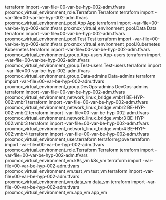 terraform import -var-file=00-var-be-hyp-002-adm.tfvars proxmox_virtual_environment_role.Terraform Terraform
terraform import -var-file=00-var-be-hyp-002-adm.tfvars proxmox_virtual_environment_pool.App App
terraform import -var-file=00-var-be-hyp-002-adm.tfvars proxmox_virtual_environment_pool.Data Data
terraform import -var-file=00-var-be-hyp-002-adm.tfvars proxmox_virtual_environment_pool.Test Test
terraform import -var-file=00-var-be-hyp-002-adm.tfvars proxmox_virtual_environment_pool.Kubernetes Kubernetes
terraform import -var-file=00-var-be-hyp-002-adm.tfvars proxmox_virtual_environment_group.App-users App-users
terraform import -var-file=00-var-be-hyp-002-adm.tfvars proxmox_virtual_environment_group.Test-users Test-users
terraform import -var-file=00-var-be-hyp-002-adm.tfvars proxmox_virtual_environment_group.Data-admins Data-admins
terraform import -var-file=00-var-be-hyp-002-adm.tfvars proxmox_virtual_environment_group.DevOps-admins DevOps-admins
terraform import -var-file=00-var-be-hyp-002-adm.tfvars proxmox_virtual_environment_network_linux_bridge.vmbr1 BE-HYP-002:vmbr1
terraform import -var-file=00-var-be-hyp-002-adm.tfvars proxmox_virtual_environment_network_linux_bridge.vmbr2 BE-HYP-002:vmbr2
terraform import -var-file=00-var-be-hyp-002-adm.tfvars proxmox_virtual_environment_network_linux_bridge.vmbr3 BE-HYP-002:vmbr3
terraform import -var-file=00-var-be-hyp-002-adm.tfvars proxmox_virtual_environment_network_linux_bridge.vmbr4 BE-HYP-002:vmbr4
terraform import -var-file=00-var-be-hyp-002-adm.tfvars proxmox_virtual_environment_user.terraform terraform@pve
terraform import -var-file=00-var-be-hyp-002-adm.tfvars proxmox_virtual_environment_role.Terraform Terraform
terraform import -var-file=00-var-be-hyp-002-adm.tfvars proxmox_virtual_environment_vm.k8s_vm k8s_vm
terraform import -var-file=00-var-be-hyp-002-adm.tfvars proxmox_virtual_environment_vm.test_vm test_vm
terraform import -var-file=00-var-be-hyp-002-adm.tfvars proxmox_virtual_environment_vm.data_vm data_vm
terraform import -var-file=00-var-be-hyp-002-adm.tfvars proxmox_virtual_environment_vm.app_vm app_vm